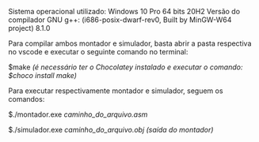 Sistema operacional utilizado: Windows 10 Pro 64 bits 20H2
Versão do compilador GNU g++: (i686-posix-dwarf-rev0, Built by MinGW-W64 project) 8.1.0

Para compilar ambos montador e simulador, basta abrir a pasta respectiva no vscode e executar o seguinte comando no terminal:

$make *(é necessário ter o Chocolatey instalado e executar o comando: $choco install make)*

Para executar respectivamente montador e simulador, seguem os comandos:

$./montador.exe *caminho_do_arquivo.asm*

$./simulador.exe *caminho_do_arquivo.obj (saída do montador)*
